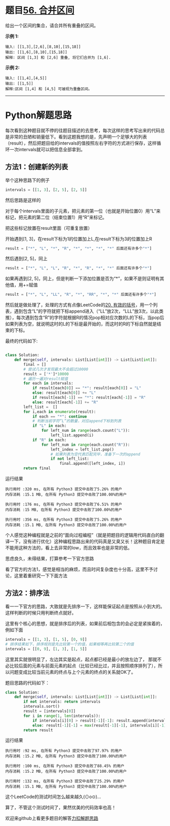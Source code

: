 # 题目[56. 合并区间](https://leetcode-cn.com/problems/merge-intervals/)

给出一个区间的集合，请合并所有重叠的区间。

**示例 1:**

```
输入: [[1,3],[2,6],[8,10],[15,18]]
输出: [[1,6],[8,10],[15,18]]
解释: 区间 [1,3] 和 [2,6] 重叠, 将它们合并为 [1,6].
```

**示例 2:**

```
输入: [[1,4],[4,5]]
输出: [[1,5]]
解释:区间 [1,4] 和 [4,5] 可被视为重叠区间。
```



*****

# Python解题思路

每次看到这种题目就不停的往题目描述的去思考，每次这样的思考写出来的代码总是非常的丑陋和销量低下。看到这题我想的是，先声明一个足够大的列表（result），然后把题目给的intervals的值按照左右字符的方式进行保存，这样循环一次intervals就可以把信息全部拿到。

## 方法1：创建新的列表

举个这种思路下的例子

```python
intervals = [[1, 3], [2, 5], [2, 5]]
```

然后思路是这样的

对于每个intervals里面的子元素，把元素的第一位（也就是开始位置0）用“L”来标记，把元素的第二位（结束位置1）用“R”来标记。

把这些标记放置在result里面（可重复放置）

开始遇到[1, 3]，在result下标为1的位置加上L,在result下标为3的位置加上R

```python
result = ["*", "L", "*", "R", "*", "*", "*", "*" 后面还有许多个"*"]
```

然后遇到[2, 5]，同上

```python
result = ["*", "L", "L", "R", "*", "R", "*", "*" 后面还有许多个"*"]
```

如果再遇到[2, 5]，同上，但是判断一下添加位置是否为“*”，如果不是则证明有其他值，用+=赋值

```python
result = ["*", "L", "LL", "R", "*", "RR", "*", "*" 后面还有许多个"*"]
```

然后就是做处理了，处理的方式有点像LeetCode的[20. 有效的括号](https://leetcode-cn.com/problems/valid-parentheses/)，用一个列表，遇到包含“L”的字符就把下标append进入（“LL”放2次，“LLL”放3次，以此类推），每次遇到包含“R”的字符就根据R的情况pop相对应次数的L的下标，当pop后如果列表为空，就说明这时的L的下标是最开始的，而这时的R的下标自然就是结束的下标。

最终的代码如下:

```python

class Solution:
    def merge(self, intervals: List[List[int]]) -> List[List[int]]:
        final = []
        # 尝试几次才发现最大不会超过10000
        result = ['*']*10000
        # 遍历一遍对result赋值
        for each in intervals:
            if result[each[0]] == "*": result[each[0]] = "L"
            else: result[each[0]] += "L"
            if result[each[-1]] == "*": result[each[-1]] = "R"
            else: result[each[-1]] += "R"
        left_list =  []
        for i,each in enumerate(result):
            if each == "*": continue
            # 判断当前字符“L”的数量，对应append下标到列表
            if "L" in each:
                for left_num in range(each.count("L")):
                    left_list.append(i)
            if "R" in each:                
                for left_num in range(each.count("R")):
                    left_index = left_list.pop()
                    # 如果列表为空代表匹配完毕，准备下一次的append
                    if not left_list:
                        final.append([left_index, i])
        return final
```

运行结果

```
执行用时 :320 ms, 在所有 Python3 提交中击败了5.26% 的用户
内存消耗 :15.1 MB, 在所有 Python3 提交中击败了100.00%的用户

执行用时 :176 ms, 在所有 Python3 提交中击败了6.51% 的用户
内存消耗 :15 MB, 在所有 Python3 提交中击败了100.00%的用户

执行用时 :356 ms, 在所有 Python3 提交中击败了5.26% 的用户
内存消耗 :15.1 MB, 在所有 Python3 提交中击败了100.00%的用户
```

个人感觉这种编程就是之前的“面向过程编程”（就是把题目的逻辑用代码直白的翻译一下，没有进行优化）这种编程思路出来的代码真是又臭又长！这种题目肯定是不能用这种方法的，看上去非常的low，而且效率也是非常的低。

思虑良久，未得结果，打算参考一下官方思路

看了官方的方法1，感觉是相当的麻烦，而且时间复杂度也十分高，这里不予讨论，这里着重研究一下下面方法

## 方法2：排序法

看一一下官方的思路，大致就是先排序一下，这样能保证起点是按照从小到大的。这样判断的时候只用判断终点就好。

这里有个核心的思想，就是排序后的列表，如果前后相包含的会必定是紧挨着的，例如下面

```python
intervals = [[1, 3], [1, 5], [0, 9]]
# 排序结果如下，排序规则是先比较第一个的值，如果相等再比较第二个的值
intervals = [[0, 9], [1, 3], [1, 5]]
```

这里其实就很明显了，左边其实是起点，起点都已经是最小的放左边了， 那就不必比较后面的元素与前面元素的起点（比较已经比过，并且按照顺序排列了），所以问题变成比较当前元素的终点与上个元素的终点的关系就OK了。

题目思路的代码如下：

```python
class Solution:
    def merge(self, intervals: List[List[int]]) -> List[List[int]]:
        if not intervals: return intervals
        intervals.sort()
        result = [intervals[0]]
        for i in range(1, len(intervals)):
            if intervals[i][0] > result[-1][-1]: result.append(intervals[i])
            else: result[-1][-1] = max(result[-1][-1], intervals[i][-1])
        return result
```

运行结果

```
执行用时 :92 ms, 在所有 Python3 提交中击败了97.97% 的用户
内存消耗 :15.2 MB, 在所有 Python3 提交中击败了100.00%的用户

执行用时 :100 ms, 在所有 Python3 提交中击败了88.45% 的用户
内存消耗 :15.2 MB, 在所有 Python3 提交中击败了100.00%的用户

执行用时 :132 ms, 在所有 Python3 提交中击败了25.29% 的用户
内存消耗 :15.1 MB, 在所有 Python3 提交中击败了100.00%的用户
```

这个LeetCode的测试时间怎么越来越久(⊙o⊙)…

算了，不管这个测试时间了，果然优美的代码效率也高！

欢迎来github上看更多题目的解答[力扣解题思路](https://github.com/WRAllen/LeetCode)

  